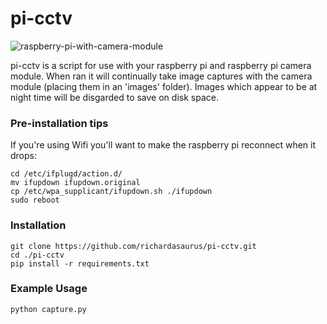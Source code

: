 pi-cctv
=======

![raspberry-pi-with-camera-module](https://i.imgur.com/zbGtq9j.jpg)

pi-cctv is a script for use with your raspberry pi and raspberry pi camera module.
When ran it will continually take image captures with the camera module (placing them in an 'images' folder). Images which appear to be at night time will be disgarded to save on disk space.

### Pre-installation tips

  If you're using Wifi you'll want to make the raspberry pi reconnect
  when it drops:

    cd /etc/ifplugd/action.d/
    mv ifupdown ifupdown.original
    cp /etc/wpa_supplicant/ifupdown.sh ./ifupdown
    sudo reboot

### Installation

    git clone https://github.com/richardasaurus/pi-cctv.git
    cd ./pi-cctv
    pip install -r requirements.txt

### Example Usage

    python capture.py